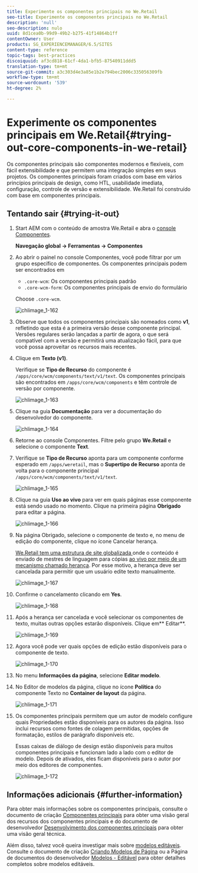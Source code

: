 ```yaml
---
title: Experimente os componentes principais no We.Retail
seo-title: Experimente os componentes principais no We.Retail
description: 'null'
seo-description: nulo
uuid: 8d1cea0b-99d9-49b2-b275-41f14864b1ff
contentOwner: User
products: SG_EXPERIENCEMANAGER/6.5/SITES
content-type: reference
topic-tags: best-practices
discoiquuid: af3cd818-61cf-4da1-bfb5-87540911ddd5
translation-type: tm+mt
source-git-commit: a3c303d4e3a85e1b2e794bec2006c335056309fb
workflow-type: tm+mt
source-wordcount: '539'
ht-degree: 2%

---
```



# Experimente os componentes principais em We.Retail{#trying-out-core-components-in-we-retail}

Os componentes principais são componentes modernos e flexíveis, com fácil extensibilidade e que permitem uma integração simples em seus projetos. Os componentes principais foram criados com base em vários princípios principais de design, como HTL, usabilidade imediata, configuração, controle de versão e extensibilidade. We.Retail foi construído com base em componentes principais.

## Tentando sair {#trying-it-out}

1. Start AEM com o conteúdo de amostra We.Retail e abra o [console Componentes](/help/sites-authoring/default-components-console.md).

   **Navegação global -> Ferramentas -> Componentes**

1. Ao abrir o painel no console Componentes, você pode filtrar por um grupo específico de componentes. Os componentes principais podem ser encontrados em

   * `.core-wcm`: Os componentes principais padrão
   * `.core-wcm-form`: Os componentes principais de envio do formulário

   Choose `.core-wcm`.

   ![chlimage_1-162](assets/chlimage_1-162.png)

1. Observe que todos os componentes principais são nomeados como **v1**, refletindo que esta é a primeira versão desse componente principal. Versões regulares serão lançadas a partir de agora, o que será compatível com a versão e permitirá uma atualização fácil, para que você possa aproveitar os recursos mais recentes.
1. Clique em **Texto (v1)**.

   Verifique se **Tipo de Recurso** do componente é `/apps/core/wcm/components/text/v1/text`. Os componentes principais são encontrados em `/apps/core/wcm/components` e têm controle de versão por componente.

   ![chlimage_1-163](assets/chlimage_1-163.png)

1. Clique na guia **Documentação** para ver a documentação do desenvolvedor do componente.

   ![chlimage_1-164](assets/chlimage_1-164.png)

1. Retorne ao console Componentes. Filtre pelo grupo **We.Retail** e selecione o componente **Text**.
1. Verifique se **Tipo de Recurso** aponta para um componente conforme esperado em `/apps/weretail`, mas o **Supertipo de Recurso** aponta de volta para o componente principal `/apps/core/wcm/components/text/v1/text`.

   ![chlimage_1-165](assets/chlimage_1-165.png)

1. Clique na guia **Uso ao vivo** para ver em quais páginas esse componente está sendo usado no momento. Clique na primeira página **Obrigado** para editar a página.

   ![chlimage_1-166](assets/chlimage_1-166.png)

1. Na página Obrigado, selecione o componente de texto e, no menu de edição do componente, clique no ícone Cancelar herança.

   [We.Retail tem uma estrutura de site globalizada ](/help/sites-developing/we-retail-globalized-site-structure.md) onde o conteúdo é enviado de mestres de linguagem para cópias  [ao vivo por meio de um mecanismo chamado herança](/help/sites-administering/msm.md). Por esse motivo, a herança deve ser cancelada para permitir que um usuário edite texto manualmente.

   ![chlimage_1-167](assets/chlimage_1-167.png)

1. Confirme o cancelamento clicando em **Yes**.

   ![chlimage_1-168](assets/chlimage_1-168.png)

1. Após a herança ser cancelada e você selecionar os componentes de texto, muitas outras opções estarão disponíveis. Clique em** Editar**.

   ![chlimage_1-169](assets/chlimage_1-169.png)

1. Agora você pode ver quais opções de edição estão disponíveis para o componente de texto.

   ![chlimage_1-170](assets/chlimage_1-170.png)

1. No menu **Informações da página**, selecione **Editar modelo**.
1. No Editor de modelos da página, clique no ícone **Política** do componente Texto no **Container de layout** da página.

   ![chlimage_1-171](assets/chlimage_1-171.png)

1. Os componentes principais permitem que um autor de modelo configure quais Propriedades estão disponíveis para os autores da página. Isso inclui recursos como fontes de colagem permitidas, opções de formatação, estilos de parágrafo disponíveis etc.

   Essas caixas de diálogo de design estão disponíveis para muitos componentes principais e funcionam lado a lado com o editor de modelo. Depois de ativados, eles ficam disponíveis para o autor por meio dos editores de componentes.

   ![chlimage_1-172](assets/chlimage_1-172.png)

## Informações adicionais {#further-information}

Para obter mais informações sobre os componentes principais, consulte o documento de criação [Componentes principais](https://docs.adobe.com/content/help/pt-BR/experience-manager-core-components/using/introduction.html) para obter uma visão geral dos recursos dos componentes principais e do documento de desenvolvedor [Desenvolvimento dos componentes principais](https://helpx.adobe.com/experience-manager/core-components/using/developing.html) para obter uma visão geral técnica.

Além disso, talvez você queira investigar mais sobre [modelos editáveis](/help/sites-developing/we-retail-editable-templates.md). Consulte o documento de criação [Criando Modelos de Página](/help/sites-authoring/templates.md) ou a Página de documentos do desenvolvedor [Modelos - Editável](/help/sites-developing/page-templates-editable.md) para obter detalhes completos sobre modelos editáveis.

